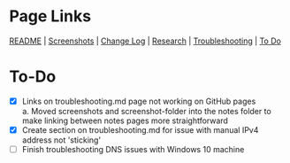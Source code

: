 # Page Links

[README](../README.md) | [Screenshots](./screenshots.md) | [Change Log](./change-log.md) | [Research](./research.md) | [Troubleshooting](./troubleshooting.md) | [To Do](./to-do.md)

# To-Do

- [X] Links on troubleshooting.md page not working on GitHub pages  
    a. Moved screenshots and screenshot-folder into the notes folder to make linking between notes pages more straightforward
- [X] Create section on troubleshooting.md for issue with manual IPv4 address not 'sticking'
- [ ] Finish troubleshooting DNS issues with Windows 10 machine